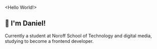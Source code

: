 <Hello World!>
## :wave: I'm Daniel!

Currently a student at Noroff School of Technology and digital media, studying to become a frontend developer. 

